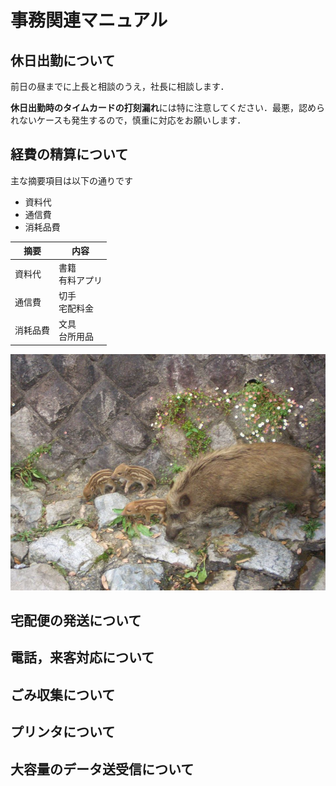 # 事務関連マニュアル
## 休日出勤について
前日の昼までに上長と相談のうえ，社長に相談します．

**休日出勤時のタイムカードの打刻漏れ**には特に注意してください．最悪，認められないケースも発生するので，慎重に対応をお願いします．
## 経費の精算について
主な摘要項目は以下の通りです
- 資料代
- 通信費
- 消耗品費

|摘要  |内容
|--|--
|資料代 | 書籍<br>有料アプリ
|通信費 | 切手<br>宅配料金
|消耗品費 | 文具<br>台所用品  

![切手代](img/one_price.jpg)

## 宅配便の発送について
## 電話，来客対応について
## ごみ収集について
## プリンタについて
## 大容量のデータ送受信について